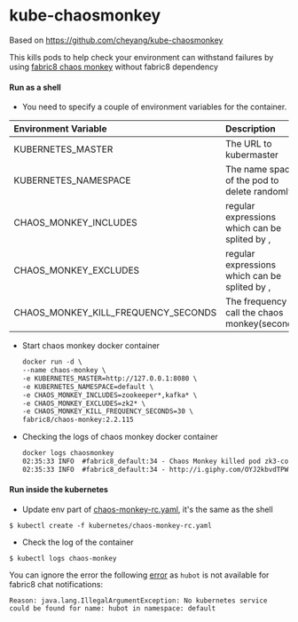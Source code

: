 # kube-chaosmonkey

Based on https://github.com/cheyang/kube-chaosmonkey

This  kills pods to help check your environment can withstand failures by using [fabric8 chaos monkey](http://fabric8.io/guide/chaosMonkey.html) without fabric8 dependency


#### Run as a shell
   - You  need to specify a couple of environment variables for the container.
   
|Environment Variable|Description|example|
|:---------|:-------------|:-----------:|
|KUBERNETES_MASTER| 	The URL to kubermaster|http://127.0.0.1:8080|
|KUBERNETES_NAMESPACE| 	The name space of the pod to delete randomly|default|
|CHAOS_MONKEY_INCLUDES|regular expressions which can be splited by , |zk*,kafka*|
|CHAOS_MONKEY_EXCLUDES|regular expressions which can be splited by , |zk*,kafka*|
|CHAOS_MONKEY_KILL_FREQUENCY_SECONDS| The frequency to call the chaos monkey(seconds)| 30|
- Start chaos monkey docker container 
    ```txt
    docker run -d \
    --name chaos-monkey \
 	-e KUBERNETES_MASTER=http://127.0.0.1:8080 \
 	-e KUBERNETES_NAMESPACE=default \
	-e CHAOS_MONKEY_INCLUDES=zookeeper*,kafka* \
 	-e CHAOS_MONKEY_EXCLUDES=zk2* \
 	-e CHAOS_MONKEY_KILL_FREQUENCY_SECONDS=30 \
 	fabric8/chaos-monkey:2.2.115
    ```

- Checking the logs of chaos monkey docker container 
  
    ```txt
    docker logs chaosmonkey
    02:35:33 INFO  #fabric8_default:34 - Chaos Monkey killed pod zk3-controller-uysjg in namespace default
	02:35:33 INFO  #fabric8_default:34 - http://i.giphy.com/OYJ2kbvdTPW6I.gif
    
    ```

#### Run inside the kubernetes
  - Update env part of [chaos-monkey-rc.yaml](kubernetes/chaos-monkey-rc.yaml), it's the same as the shell

   ```
   $ kubectl create -f kubernetes/chaos-monkey-rc.yaml
   ```

  - Check the log of the container
  ```
  $ kubectl logs chaos-monkey
  ```

You can ignore the error the following [error](https://github.com/fabric8io/fabric8/issues/4647) as `hubot` is not available for fabric8 chat notifications:
```
Reason: java.lang.IllegalArgumentException: No kubernetes service could be found for name: hubot in namespace: default
```
   
  





